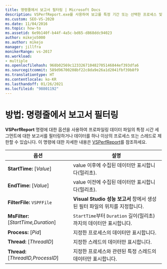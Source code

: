 ```yaml
---
title: 명령줄에서 보고서 필터링 | Microsoft Docs
description: VSPerfReport.exe를 사용하여 보고를 특정 기간 또는 선택한 프로세스 및 스레드로 제한합니다. 이 문서에는 옵션과 설명이 나와 있습니다.
ms.custom: SEO-VS-2020
ms.date: 11/04/2016
ms.topic: how-to
ms.assetid: 6e9b140f-b44f-4a5c-bd65-d868ddc94023
author: mikejo5000
ms.author: mikejo
manager: jillfra
monikerRange: vs-2017
ms.workload:
- multiple
ms.openlocfilehash: 968b02569c123326710482705146844ef393dfa6
ms.sourcegitcommit: 589d96700208bf22c8da9e26a1d2041fbf39b8f9
ms.translationtype: HT
ms.contentlocale: ko-KR
ms.lasthandoff: 01/26/2021
ms.locfileid: "98801192"
---
```

# <a name="how-to-filter-reports-from-the-command-line"></a>방법: 명령줄에서 보고서 필터링
**VSPerfReport** 명령에 대한 옵션을 사용하여 프로파일링 데이터 파일의 특정 시간 세그먼트에 대한 보고서를 필터링하거나 데이터를 하나 이상의 프로세스 또는 스레드로 제한할 수 있습니다. 이 명령에 대한 자세한 내용은 [VSPerfReport](../profiling/vsperfreport.md)를 참조하세요.

|옵션|설명|
|-------------|-----------------|
|**StartTime:** [*Value*]|value 이후에 수집된 데이터만 표시합니다(밀리초).|
|**EndTime:** [*Value*]|value 이전에 수집된 데이터만 표시합니다(밀리초).|
|**FilterFile:** `VSPFFile`|**Visual Studio 성능 보고서** 창에서 생성된 필터 파일의 위치를 지정합니다.|
|**MsFilter:** [*StartTime,Duration*]|`StartTime`부터 `Duration` 길이(밀리초)까지의 데이터만 표시합니다.|
|**Process:** [*Pid*]|지정한 프로세스의 데이터만 표시합니다.|
|**Thread:** [*ThreadID*]|지정한 스레드의 데이터만 표시합니다.|
|**Thread:** [*ThreadID,ProcessID*]|지정한 프로세스와 관련된 특정 스레드의 데이터만 표시합니다.|
